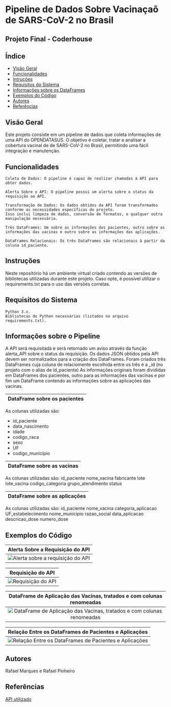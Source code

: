# Pipeline de Dados Sobre Vacinaçaõ de SARS-CoV-2 no Brasil

## Projeto Final - Coderhouse


## Índice
- [Visão Geral](#visão-geral)
- [Funcionalidades](#funcionalidades)
- [Intruções](#intruções)
- [Requisitos do Sistema](#requisitos_do_sistema)
- [Informações sobre os DataFrames](#informações_sobre_os_dataframes)
- [Exemplos do Código](#exemplos_do_código)
- [Autores](#autores)
- [Referências](#referêcias)


## Visão Geral

Este projeto consiste em um pipeline de dados que coleta informações de uma API do OPENDATASUS. O objetivo é coletar, tratar e analisar a cobertura vacinal de de SARS-CoV-2 no Brasil, permitindo uma fácil integração e manutenção.


## Funcionalidades

    Coleta de Dados: O pipeline é capaz de realizar chamadas à API para obter dados.

    Alerta Sobre o API: O pipeline possui um alerta sobre o status da requisição ao API.

    Transformação de Dados: Os dados obtidos da API foram transformados conforme as necessidades específicas do projeto. 
    Isso inclui limpeza de dados, conversão de formatos, e qualquer outra manipulação necessária.

    Três DataFrames: Um sobre as informações dos pacientes, outro sobre as informações das vacinas e outro sobre as informações das aplicações.

    DataFrames Relacionais: Os três DataFrames são relacionais à partir da coluna id_paciente.


## Instruções

Neste repositório há um ambiente virtual criado contendo as versões de bibliotecas utilizadas durante este projeto.
Caso opte, é possível utilizar o requirements.txt para o uso das versões corretas.


## Requisitos do Sistema
    Python 3.x.
    Bibliotecas do Python necessárias (listados no arquivo requirements.txt).

## Informações sobre o Pipeline

A API será requisitada e será retornado um aviso através da função alerta_API sobre o status da requisição.
Os dados JSON obtidos pela API devem ser normalizados para a criação dos DataFrames.
Foram criados três DataFrames cuja coluna de relaciomente escolhida entre os três é a _id (no projeto com o alias de id_paciente)
As informações originais foram divididas em DataFrames dos pacientes, outro para as informações das vacinas e por fim um DataFrame contendo as informações sobre as aplicações das vacinas.   

| DataFrame sobre os pacientes |
|:---------------------:|
As colunas utilizadas são: 
- id_paciente
- data_nascimento
- idade	
- codigo_raca
- sexo
- UF
- codigo_municipio
  
| DataFrame sobre as vacinas |
|:---------------------:|
As colunas utilizadas são: 
id_paciente	nome_vacina	fabricante	lote	lote_vacina	codigo_categoria	grupo_atendimento	status

| DataFrame sobre as aplicações |
|:---------------------:|
As colunas utilizadas são: id_paciente	nome_vacina	categoria_aplicacao	UF_estabelecimento	nome_municipio	razao_social	data_aplicacao	descricao_dose	numero_dose


## Exemplos do Código
| Alerta Sobre a Requisição do API |
|:---------------------:|
| ![Alerta sobre a requisição do API](https://github.com/RafaelBOP/Projeto_final_coderhouse/assets/98050820/8bdd6b0e-0505-4e6e-a2a4-f981a0d00d97)|

| Requisição do API |
|:---------------------:|
|![Requisição do API](https://github.com/RafaelBOP/Projeto_final_coderhouse/assets/98050820/2974300d-57a1-476a-a175-0dc690b5adbb)|

| DataFrame de Aplicação das Vacinas, tratados e com colunas renomeadas |
|:---------------------:|
|![DataFrame de Aplicação das Vacinas, tratados e com colunas renomeadas](https://github.com/RafaelBOP/Projeto_final_coderhouse/assets/98050820/24f9fba8-7668-4307-aa01-54dc950d3fe9)|

| Relação Entre os DataFrames de Pacientes e Aplicações |
|:---------------------:|
|![Relação Entre os DataFrames de Pacientes e Aplicações](https://github.com/RafaelBOP/Projeto_final_coderhouse/assets/98050820/df2a75fd-ea9f-4cf8-8379-8dbf7f78e154)|

## Autores
Rafael Marques e Rafael Pinheiro

## Referências
[API utilizado](https://opendatasus.saude.gov.br/dataset/covid-19-vacinacao)
